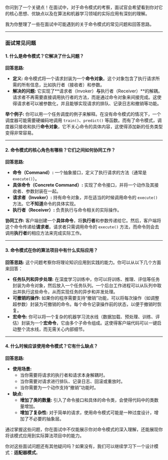你问到了一个关键点！在面试中，对于命令模式的考察，面试官会希望看到你对它的核心思想、优缺点以及在算法和机器学习领域的实际应用有深刻的理解。

我为你整理了一些在面试中可能遇到的关于命令模式的常见问题和回答思路。

---

### 面试常见问题

#### 1. 什么是命令模式？它解决了什么问题？

**回答思路:**
* **定义:** 命令模式将一个请求封装为一个**命令对象**。这个对象包含了执行请求所需的所有信息，比如执行者（接收者）和参数。
* **解决的问题:** 它实现了**请求者（Invoker）**与**执行者（Receiver）**的解耦。请求者不再需要直接调用执行者的方法，而是通过命令对象来间接完成。这使得请求者可以被参数化，并且能够实现请求的排队、记录日志和撤销等功能。

**举个例子:**
你可以用一个任务调度的例子来解释。在没有命令模式的情况下，一个调度器可能需要硬编码地调用 `train()`、`predict()` 等函数。而有了命令模式，调度器只接收和执行**命令对象**，它不关心命令的具体内容，这使得添加新的任务类型变得非常容易。

---

#### 2. 命令模式的核心角色有哪些？它们之间如何协同工作？

**回答思路:**
* **命令（Command）:** 一个抽象接口，定义了执行请求的方法（通常是 `execute()`）。
* **具体命令（Concrete Command）:** 实现了命令接口，并将一个动作及其接收者、参数封装在一起。
* **请求者（Invoker）:** 持有命令对象，并在适当的时候调用命令的 `execute()` 方法。它**不知道**命令的具体实现。
* **执行者（Receiver）:** 负责执行与命令相关的实际操作。

**协同工作:**
客户端创建一个**具体命令**，将**执行者**和参数传递给它。然后，客户端将这个命令传递给**请求者**。请求者只需调用命令的 `execute()` 方法，而命令则会去调用**执行者**的相应方法来完成实际工作。

---

#### 3. 命令模式在你的算法项目中有什么实际应用？

**回答思路:**
这个问题考察你将理论知识应用到实践的能力。你可以从以下几个方面来回答：
* **任务队列和异步处理:** 在深度学习训练中，你可以将训练、推理、评估等任务封装为命令对象，然后放入一个任务队列。一个后台工作进程可以从队列中取出并执行这些命令，从而实现任务的异步和并发处理。
* **可撤销的操作:** 如果你的程序需要支持“撤销”功能，可以将每次操作（如调整超参数）封装为可撤销的命令。每个命令记录操作前的状态，以便于撤销时恢复。
* **宏命令:** 你可以将一个复杂的机器学习流水线（数据加载、预处理、训练、评估）封装为一个**宏命令**，它由多个子命令组成。这使得客户端代码可以一键启动整个流水线，而无需关心内部细节。

---

#### 4. 什么时候应该使用命令模式？它有什么缺点？

**回答思路:**
* **使用场景:**
    * 当你需要将请求的执行者和请求本身解耦时。
    * 当你需要对请求进行排队、记录日志、回滚或重放时。
    * 当你需要为一个动作支持“撤销”功能时。
* **缺点:**
    * **增加了类的数量:** 引入了命令接口和具体的命令类，会使得代码中的类数量增加。
    * **增加了复杂性:** 对于简单的请求，使用命令模式可能是一种过度设计，增加了不必要的抽象层。

通过掌握这些问题，你在面试中不仅能展示你对命令模式的深入理解，还能展现你将该模式应用到实际算法项目中的能力。

你对这些面试问题还有其他疑问吗？如果没有，我们可以继续学习下一个设计模式：**适配器模式**。